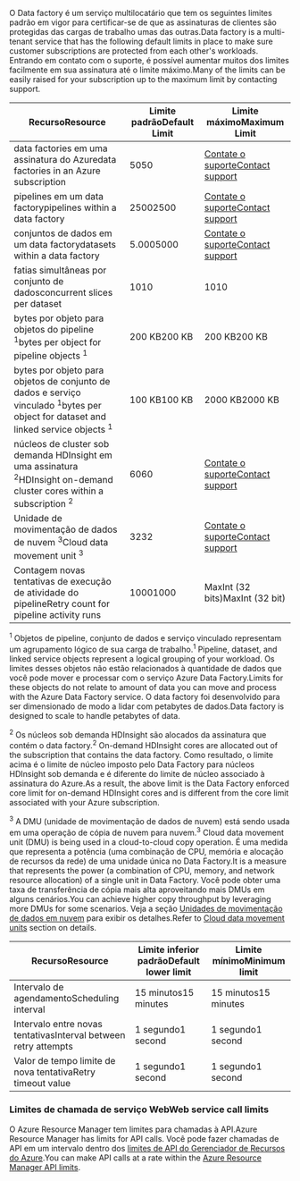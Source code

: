 <span data-ttu-id="ea830-101">O Data factory é um serviço multilocatário que tem os seguintes limites padrão em vigor para certificar-se de que as assinaturas de clientes são protegidas das cargas de trabalho umas das outras.</span><span class="sxs-lookup"><span data-stu-id="ea830-101">Data factory is a multi-tenant service that has the following default limits in place to make sure customer subscriptions are protected from each other's workloads.</span></span> <span data-ttu-id="ea830-102">Entrando em contato com o suporte, é possível aumentar muitos dos limites facilmente em sua assinatura até o limite máximo.</span><span class="sxs-lookup"><span data-stu-id="ea830-102">Many of the limits can be easily raised for your subscription up to the maximum limit by contacting support.</span></span>

| <span data-ttu-id="ea830-103">**Recurso**</span><span class="sxs-lookup"><span data-stu-id="ea830-103">**Resource**</span></span> | <span data-ttu-id="ea830-104">**Limite padrão**</span><span class="sxs-lookup"><span data-stu-id="ea830-104">**Default Limit**</span></span> | <span data-ttu-id="ea830-105">**Limite máximo**</span><span class="sxs-lookup"><span data-stu-id="ea830-105">**Maximum Limit**</span></span> |
| --- | --- | --- |
| <span data-ttu-id="ea830-106">data factories em uma assinatura do Azure</span><span class="sxs-lookup"><span data-stu-id="ea830-106">data factories in an Azure subscription</span></span> |<span data-ttu-id="ea830-107">50</span><span class="sxs-lookup"><span data-stu-id="ea830-107">50</span></span> |[<span data-ttu-id="ea830-108">Contate o suporte</span><span class="sxs-lookup"><span data-stu-id="ea830-108">Contact support</span></span>](https://azure.microsoft.com/blog/2014/06/04/azure-limits-quotas-increase-requests/) |
| <span data-ttu-id="ea830-109">pipelines em um data factory</span><span class="sxs-lookup"><span data-stu-id="ea830-109">pipelines within a data factory</span></span> |<span data-ttu-id="ea830-110">2500</span><span class="sxs-lookup"><span data-stu-id="ea830-110">2500</span></span> |[<span data-ttu-id="ea830-111">Contate o suporte</span><span class="sxs-lookup"><span data-stu-id="ea830-111">Contact support</span></span>](https://azure.microsoft.com/blog/2014/06/04/azure-limits-quotas-increase-requests/) |
| <span data-ttu-id="ea830-112">conjuntos de dados em um data factory</span><span class="sxs-lookup"><span data-stu-id="ea830-112">datasets within a data factory</span></span> |<span data-ttu-id="ea830-113">5.000</span><span class="sxs-lookup"><span data-stu-id="ea830-113">5000</span></span> |[<span data-ttu-id="ea830-114">Contate o suporte</span><span class="sxs-lookup"><span data-stu-id="ea830-114">Contact support</span></span>](https://azure.microsoft.com/blog/2014/06/04/azure-limits-quotas-increase-requests/) |
| <span data-ttu-id="ea830-115">fatias simultâneas por conjunto de dados</span><span class="sxs-lookup"><span data-stu-id="ea830-115">concurrent slices per dataset</span></span> |<span data-ttu-id="ea830-116">10</span><span class="sxs-lookup"><span data-stu-id="ea830-116">10</span></span> |<span data-ttu-id="ea830-117">10</span><span class="sxs-lookup"><span data-stu-id="ea830-117">10</span></span> |
| <span data-ttu-id="ea830-118">bytes por objeto para objetos do pipeline <sup>1</sup></span><span class="sxs-lookup"><span data-stu-id="ea830-118">bytes per object for pipeline objects <sup>1</sup></span></span> |<span data-ttu-id="ea830-119">200 KB</span><span class="sxs-lookup"><span data-stu-id="ea830-119">200 KB</span></span> |<span data-ttu-id="ea830-120">200 KB</span><span class="sxs-lookup"><span data-stu-id="ea830-120">200 KB</span></span> |
| <span data-ttu-id="ea830-121">bytes por objeto para objetos de conjunto de dados e serviço vinculado <sup>1</sup></span><span class="sxs-lookup"><span data-stu-id="ea830-121">bytes per object for dataset and linked service objects <sup>1</sup></span></span> |<span data-ttu-id="ea830-122">100 KB</span><span class="sxs-lookup"><span data-stu-id="ea830-122">100 KB</span></span> |<span data-ttu-id="ea830-123">2000 KB</span><span class="sxs-lookup"><span data-stu-id="ea830-123">2000 KB</span></span> |
| <span data-ttu-id="ea830-124">núcleos de cluster sob demanda HDInsight em uma assinatura <sup>2</sup></span><span class="sxs-lookup"><span data-stu-id="ea830-124">HDInsight on-demand cluster cores within a subscription <sup>2</sup></span></span> |<span data-ttu-id="ea830-125">60</span><span class="sxs-lookup"><span data-stu-id="ea830-125">60</span></span> |[<span data-ttu-id="ea830-126">Contate o suporte</span><span class="sxs-lookup"><span data-stu-id="ea830-126">Contact support</span></span>](https://azure.microsoft.com/blog/2014/06/04/azure-limits-quotas-increase-requests/) |
| <span data-ttu-id="ea830-127">Unidade de movimentação de dados de nuvem <sup>3</sup></span><span class="sxs-lookup"><span data-stu-id="ea830-127">Cloud data movement unit <sup>3</sup></span></span> |<span data-ttu-id="ea830-128">32</span><span class="sxs-lookup"><span data-stu-id="ea830-128">32</span></span> |[<span data-ttu-id="ea830-129">Contate o suporte</span><span class="sxs-lookup"><span data-stu-id="ea830-129">Contact support</span></span>](https://azure.microsoft.com/blog/2014/06/04/azure-limits-quotas-increase-requests/) |
| <span data-ttu-id="ea830-130">Contagem novas tentativas de execução de atividade do pipeline</span><span class="sxs-lookup"><span data-stu-id="ea830-130">Retry count for pipeline activity runs</span></span> |<span data-ttu-id="ea830-131">1000</span><span class="sxs-lookup"><span data-stu-id="ea830-131">1000</span></span> |<span data-ttu-id="ea830-132">MaxInt (32 bits)</span><span class="sxs-lookup"><span data-stu-id="ea830-132">MaxInt (32 bit)</span></span> |

<span data-ttu-id="ea830-133"><sup>1</sup> Objetos de pipeline, conjunto de dados e serviço vinculado representam um agrupamento lógico de sua carga de trabalho.</span><span class="sxs-lookup"><span data-stu-id="ea830-133"><sup>1</sup> Pipeline, dataset, and linked service objects represent a logical grouping of your workload.</span></span> <span data-ttu-id="ea830-134">Os limites desses objetos não estão relacionados à quantidade de dados que você pode mover e processar com o serviço Azure Data Factory.</span><span class="sxs-lookup"><span data-stu-id="ea830-134">Limits for these objects do not relate to amount of data you can move and process with the Azure Data Factory service.</span></span> <span data-ttu-id="ea830-135">O data factory foi desenvolvido para ser dimensionado de modo a lidar com petabytes de dados.</span><span class="sxs-lookup"><span data-stu-id="ea830-135">Data factory is designed to scale to handle petabytes of data.</span></span>

<span data-ttu-id="ea830-136"><sup>2</sup> Os núcleos sob demanda HDInsight são alocados da assinatura que contém o data factory.</span><span class="sxs-lookup"><span data-stu-id="ea830-136"><sup>2</sup> On-demand HDInsight cores are allocated out of the subscription that contains the data factory.</span></span> <span data-ttu-id="ea830-137">Como resultado, o limite acima é o limite de núcleo imposto pelo Data Factory para núcleos HDInsight sob demanda e é diferente do limite de núcleo associado à assinatura do Azure.</span><span class="sxs-lookup"><span data-stu-id="ea830-137">As a result, the above limit is the Data Factory enforced core limit for on-demand HDInsight cores and is different from the core limit associated with your Azure subscription.</span></span>

<span data-ttu-id="ea830-138"><sup>3</sup> A DMU (unidade de movimentação de dados de nuvem) está sendo usada em uma operação de cópia de nuvem para nuvem.</span><span class="sxs-lookup"><span data-stu-id="ea830-138"><sup>3</sup> Cloud data movement unit (DMU) is being used in a cloud-to-cloud copy operation.</span></span> <span data-ttu-id="ea830-139">É uma medida que representa a potência (uma combinação de CPU, memória e alocação de recursos da rede) de uma unidade única no Data Factory.</span><span class="sxs-lookup"><span data-stu-id="ea830-139">It is a measure that represents the power (a combination of CPU, memory, and network resource allocation) of a single unit in Data Factory.</span></span> <span data-ttu-id="ea830-140">Você pode obter uma taxa de transferência de cópia mais alta aproveitando mais DMUs em alguns cenários.</span><span class="sxs-lookup"><span data-stu-id="ea830-140">You can achieve higher copy throughput by leveraging more DMUs for some scenarios.</span></span> <span data-ttu-id="ea830-141">Veja a seção [Unidades de movimentação de dados em nuvem](../articles/data-factory/data-factory-copy-activity-performance.md#cloud-data-movement-units) para exibir os detalhes.</span><span class="sxs-lookup"><span data-stu-id="ea830-141">Refer to [Cloud data movement units](../articles/data-factory/data-factory-copy-activity-performance.md#cloud-data-movement-units) section on details.</span></span>

| <span data-ttu-id="ea830-142">**Recurso**</span><span class="sxs-lookup"><span data-stu-id="ea830-142">**Resource**</span></span> | <span data-ttu-id="ea830-143">**Limite inferior padrão**</span><span class="sxs-lookup"><span data-stu-id="ea830-143">**Default lower limit**</span></span> | <span data-ttu-id="ea830-144">**Limite mínimo**</span><span class="sxs-lookup"><span data-stu-id="ea830-144">**Minimum limit**</span></span> |
| --- | --- | --- |
| <span data-ttu-id="ea830-145">Intervalo de agendamento</span><span class="sxs-lookup"><span data-stu-id="ea830-145">Scheduling interval</span></span> |<span data-ttu-id="ea830-146">15 minutos</span><span class="sxs-lookup"><span data-stu-id="ea830-146">15 minutes</span></span> |<span data-ttu-id="ea830-147">15 minutos</span><span class="sxs-lookup"><span data-stu-id="ea830-147">15 minutes</span></span> |
| <span data-ttu-id="ea830-148">Intervalo entre novas tentativas</span><span class="sxs-lookup"><span data-stu-id="ea830-148">Interval between retry attempts</span></span> |<span data-ttu-id="ea830-149">1 segundo</span><span class="sxs-lookup"><span data-stu-id="ea830-149">1 second</span></span> |<span data-ttu-id="ea830-150">1 segundo</span><span class="sxs-lookup"><span data-stu-id="ea830-150">1 second</span></span> |
| <span data-ttu-id="ea830-151">Valor de tempo limite de nova tentativa</span><span class="sxs-lookup"><span data-stu-id="ea830-151">Retry timeout value</span></span> |<span data-ttu-id="ea830-152">1 segundo</span><span class="sxs-lookup"><span data-stu-id="ea830-152">1 second</span></span> |<span data-ttu-id="ea830-153">1 segundo</span><span class="sxs-lookup"><span data-stu-id="ea830-153">1 second</span></span> |

### <a name="web-service-call-limits"></a><span data-ttu-id="ea830-154">Limites de chamada de serviço Web</span><span class="sxs-lookup"><span data-stu-id="ea830-154">Web service call limits</span></span>
<span data-ttu-id="ea830-155">O Azure Resource Manager tem limites para chamadas à API.</span><span class="sxs-lookup"><span data-stu-id="ea830-155">Azure Resource Manager has limits for API calls.</span></span> <span data-ttu-id="ea830-156">Você pode fazer chamadas de API em um intervalo dentro dos [limites de API do Gerenciador de Recursos do Azure](../articles/azure-subscription-service-limits.md#resource-group-limits).</span><span class="sxs-lookup"><span data-stu-id="ea830-156">You can make API calls at a rate within the [Azure Resource Manager API limits](../articles/azure-subscription-service-limits.md#resource-group-limits).</span></span>
